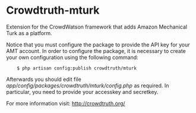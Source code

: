 Crowdtruth-mturk
================

Extension for the CrowdWatson framework that adds Amazon Mechanical Turk as a platform.

Notice that you must configure the package to provide the API key for your AMT account. In order to configure the package, it is necessary to create your own configuration using the following command:

```
    $ php artisan config:publish crowdtruth/mturk
```

Afterwards you should edit file *app/config/packages/crowdtruth/mturk/config.php* as required. In particular, you need to provide your accesskey and secretkey.

For more information visit: http://crowdtruth.org/
